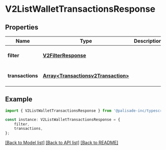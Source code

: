 # V2ListWalletTransactionsResponse


## Properties

Name | Type | Description | Notes
------------ | ------------- | ------------- | -------------
**filter** | [**V2FilterResponse**](V2FilterResponse.md) |  | [optional] [default to undefined]
**transactions** | [**Array&lt;Transactionsv2Transaction&gt;**](Transactionsv2Transaction.md) |  | [optional] [default to undefined]

## Example

```typescript
import { V2ListWalletTransactionsResponse } from '@palisade-inc/typescript-sdk';

const instance: V2ListWalletTransactionsResponse = {
    filter,
    transactions,
};
```

[[Back to Model list]](../README.md#documentation-for-models) [[Back to API list]](../README.md#documentation-for-api-endpoints) [[Back to README]](../README.md)
